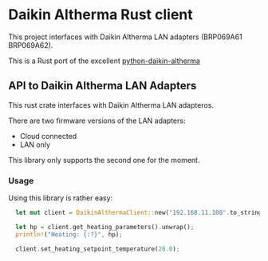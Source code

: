 # Daikin Altherma Rust client

This project interfaces with Daikin Altherma LAN adapters (BRP069A61 BRP069A62).

This is a Rust port of the excellent [python-daikin-altherma](https://github.com/Frankkkkk/python-daikin-altherma)

<!-- cargo-rdme start -->

## API to Daikin Altherma LAN Adapters

This rust crate interfaces with Daikin Altherma LAN adapteros.

There are two firmware versions of the LAN adapters:
- Cloud connected
- LAN only

This library only supports the second one for the moment.
### Usage
Using this library is rather easy:
```rust
  let mut client = DaikinAlthermaClient::new("192.168.11.100".to_string()).unwrap();

  let hp = client.get_heating_parameters().unwrap();
  println!("Heating: {:?}", hp);

  client.set_heating_setpoint_temperature(20.0);
```

<!-- cargo-rdme end -->

